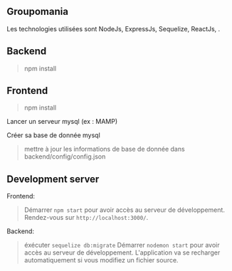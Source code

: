 ## Groupomania
Les technologies utilisées sont NodeJs, ExpressJs, Sequelize, ReactJs,  .

## Backend
> npm install

## Frontend
> npm install

Lancer un serveur mysql (ex : MAMP)

Créer sa base de donnée mysql
> mettre à jour les informations de base de donnée dans backend/config/config.json


## Development server

Frontend:

> Démarrer `npm start` pour avoir accès au serveur de développement.
Rendez-vous sur `http://localhost:3000/`.

Backend:
> éxécuter `sequelize db:migrate`
Démarrer `nodemon start` pour avoir accès au serveur de développement.
L'application va se recharger automatiquement si vous modifiez un fichier source.



